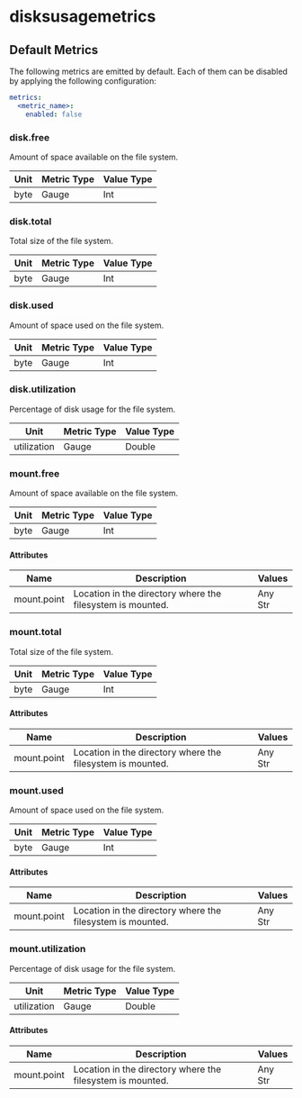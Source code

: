 [comment]: <> (Code generated by mdatagen. DO NOT EDIT.)

# disksusagemetrics

## Default Metrics

The following metrics are emitted by default. Each of them can be disabled by applying the following configuration:

```yaml
metrics:
  <metric_name>:
    enabled: false
```

### disk.free

Amount of space available on the file system.

| Unit | Metric Type | Value Type |
| ---- | ----------- | ---------- |
| byte | Gauge | Int |

### disk.total

Total size of the file system.

| Unit | Metric Type | Value Type |
| ---- | ----------- | ---------- |
| byte | Gauge | Int |

### disk.used

Amount of space used on the file system.

| Unit | Metric Type | Value Type |
| ---- | ----------- | ---------- |
| byte | Gauge | Int |

### disk.utilization

Percentage of disk usage for the file system.

| Unit | Metric Type | Value Type |
| ---- | ----------- | ---------- |
| utilization | Gauge | Double |

### mount.free

Amount of space available on the file system.

| Unit | Metric Type | Value Type |
| ---- | ----------- | ---------- |
| byte | Gauge | Int |

#### Attributes

| Name | Description | Values |
| ---- | ----------- | ------ |
| mount.point | Location in the directory where the filesystem is mounted. | Any Str |

### mount.total

Total size of the file system.

| Unit | Metric Type | Value Type |
| ---- | ----------- | ---------- |
| byte | Gauge | Int |

#### Attributes

| Name | Description | Values |
| ---- | ----------- | ------ |
| mount.point | Location in the directory where the filesystem is mounted. | Any Str |

### mount.used

Amount of space used on the file system.

| Unit | Metric Type | Value Type |
| ---- | ----------- | ---------- |
| byte | Gauge | Int |

#### Attributes

| Name | Description | Values |
| ---- | ----------- | ------ |
| mount.point | Location in the directory where the filesystem is mounted. | Any Str |

### mount.utilization

Percentage of disk usage for the file system.

| Unit | Metric Type | Value Type |
| ---- | ----------- | ---------- |
| utilization | Gauge | Double |

#### Attributes

| Name | Description | Values |
| ---- | ----------- | ------ |
| mount.point | Location in the directory where the filesystem is mounted. | Any Str |
